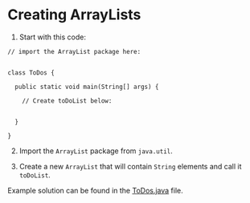 # Creating ArrayLists

1. Start with this code:

```
// import the ArrayList package here:


class ToDos {
  
  public static void main(String[] args) {
    
    // Create toDoList below:
    
    
  }
  
}
```

2. Import the ```ArrayList``` package from ```java.util```.

3. Create a new ```ArrayList``` that will contain ```String``` elements and call it ```toDoList```.

Example solution can be found in the [ToDos.java](https://github.com/upliftdev/Foundations/blob/main/Foundations/6.ArrayLists/Creating_ArrayLists/src/main/java/com/examples/lists/ToDos.java) file.